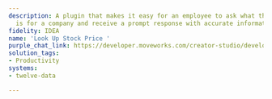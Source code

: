 ```yaml
---
description: A plugin that makes it easy for an employee to ask what the stock price
  is for a company and receive a prompt response with accurate information.
fidelity: IDEA
name: 'Look Up Stock Price '
purple_chat_link: https://developer.moveworks.com/creator-studio/developer-tools/purple-chat/?conversation=%7B%22startTimestamp%22%3A%2211%3A43%2BAM%22%2C%22messages%22%3A%5B%7B%22role%22%3A%22user%22%2C%22parts%22%3A%5B%7B%22richText%22%3A%22What%27s+the+stock+price+of+Amazon+today%3F%22%7D%5D%7D%2C%7B%22role%22%3A%22assistant%22%2C%22parts%22%3A%5B%7B%22richText%22%3A%22Let+me+look+up+today%27s+trading+details+for+Amazon.%22%7D%5D%7D%2C%7B%22role%22%3A%22assistant%22%2C%22parts%22%3A%5B%7B%22reasoningSteps%22%3A%5B%7B%22status%22%3A%22success%22%2C%22richText%22%3A%22%3Cp%3E%E2%9C%85+Working+on+%3Cb%3EStock+Price+For+Amazon%3C%2Fb%3E+%3Cbr%3E%E2%8F%B3+Calling+Plugin+%3Cb%3ELook+Up+Stock+Price+%3C%2Fb%3E%3C%2Fp%3E%22%7D%5D%7D%2C%7B%22richText%22%3A%22%3Cp%3EHere+are+today%27s+trading+details+for+Amazon%3A%3C%2Fp%3E%22%7D%2C%7B%22richText%22%3A%22%3Cb%3E%3Cp%3EAmazon+%28AMZN%29%3Cbr%3E%3C%2Fp%3E%3C%2Fb%3E%3Cbr%3E%3Cp%3E%3Cb%3EOpen%3A%3C%2Fb%3E+%243187.75%3Cbr%3E%3Cb%3EHigh%3A%3C%2Fb%3E+%243223.38%3Cbr%3E%3Cb%3ELow%3A%3C%2Fb%3E+%243172.26%3Cbr%3E%3Cb%3EClose%3A%3C%2Fb%3E+%243200.50%3Cbr%3E%3C%2Fp%3E%22%7D%5D%7D%5D%7D
solution_tags:
- Productivity
systems:
- twelve-data

---
```


